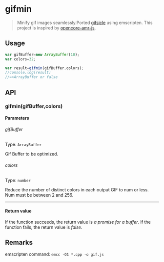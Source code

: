 # gifmin

> Minify gif images seamlessly.Ported [gifsicle](https://github.com/kohler/gifsicle) using emscripten.
  This project is inspired by [opencore-amr-js](https://github.com/yxl/opencore-amr-js).

## Usage

```js
var gifBuffer=new ArrayBuffer(10);
var colors=32;

var result=gifmin(gifBuffer,colors);
//console.log(result)
//=>ArrayBuffer or false
```

## API

### gifmin(gifBuffer,colors)

#### Parameters

###### gifBuffer

Type: `ArrayBuffer`

Gif Buffer to be optimized.

###### colors

Type: `number`

Reduce the number of distinct colors in each output GIF to num or less. Num must be between 2 and 256.

------------------------------------------------------------------------------------------------------------

#### Return value

If the function succeeds, the return value is *a promise for a buffer*.
If the function fails, the return value is *false*.


## Remarks

emscripten command: `emcc -O1 *.cpp -o gif.js`

